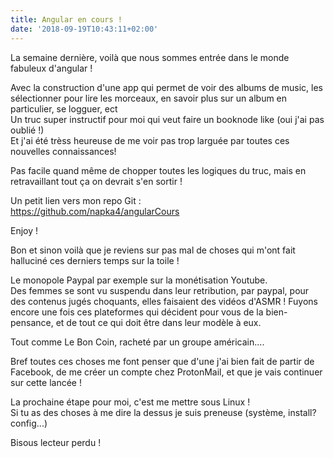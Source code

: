 ```yaml
---
title: Angular en cours !
date: '2018-09-19T10:43:11+02:00'
---
```

La semaine dernière, voilà que nous sommes entrée dans le monde fabuleux d'angular !

Avec la construction d'une app qui permet de voir des albums de music, les sélectionner pour lire les morceaux, en savoir plus sur un album en particulier, se logguer, ect\
Un truc super instructif pour moi qui veut faire un booknode like (oui j'ai pas oublié !)\
Et j'ai été trèss heureuse de me voir pas trop larguée par toutes ces nouvelles connaissances!

Pas facile quand même de chopper toutes les logiques du truc, mais en retravaillant tout ça on devrait s'en sortir !

Un petit lien vers mon repo Git :\
<https://github.com/napka4/angularCours>

Enjoy !

Bon et sinon voilà que je reviens sur pas mal de choses qui m'ont fait halluciné ces derniers temps sur la toile !

Le monopole Paypal par exemple sur la monétisation Youtube.\
Des femmes se sont vu suspendu dans leur retribution, par paypal, pour des contenus jugés choquants, elles faisaient des vidéos d'ASMR ! Fuyons encore une fois ces plateformes qui décident pour vous de la bien-pensance, et de tout ce qui doit être dans leur modèle à eux.

Tout comme Le Bon Coin, racheté par un groupe américain....

Bref toutes ces choses me font penser que d'une j'ai bien fait de partir de Facebook, de me créer un compte chez ProtonMail, et que je vais continuer sur cette lancée !

La prochaine étape pour moi, c'est me mettre sous Linux !\
Si tu as des choses à me dire la dessus je suis preneuse (système, install? config...)

Bisous lecteur perdu !
